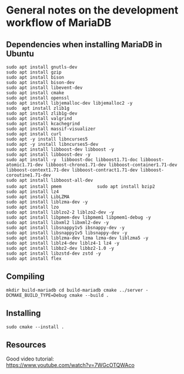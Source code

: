 # General notes on the development workflow of MariaDB

## Dependencies when installing MariaDB in Ubuntu
`sudo apt install gnutls-dev`<br />
`sudo apt install gzip		`<br /> 
`sudo apt install bison	`<br /> 
`sudo apt install bison-dev`<br />
`sudo apt install libevent-dev`<br />
`sudo apt install cmake 	   `<br />
`sudo apt install openssl	   `<br />
`sudo apt install libjemalloc-dev libjemalloc2 -y`<br />
`sudo  apt install zlib1g						  `<br />
`sudo apt install zlib1g-dev					  `<br />
`sudo apt install valgrind						  `<br />
`sudo apt install kcachegrind					  `<br />
`sudo apt install massif-visualizer			  `<br />
`sudo apt install curl							  `<br />
`sudo apt -y install libncurses5				  `<br />
`sudo apt -y install libncurses5-dev			  `<br />
`sudo apt install libboost-dev libboost -y		  `<br />
`sudo apt install libboost-dev -y				  `<br />
`sudo apt install -y  libboost-doc libboost1.71-doc libboost-atomic1.71-dev libboost-chrono1.71-dev libboost-container1.71-dev libboost-context1.71-dev libboost-contract1.71-dev libboost-coroutine1.71-dev`<br />
`sudo apt install libboost-all-dev`<br />
`sudo apt install pmem			   `
`sudo apt install bzip2		   `<br />
`sudo apt install lz4			   `<br />
`sudo apt install LibLZMA		   `<br />
`sudo apt install liblzma-dev -y  `<br />
`sudo apt install lzo			   `<br />
`sudo apt install liblzo2-2 liblzo2-dev -y`<br />
`sudo apt install libpmem-dev libpmem1 libpmem1-debug -y`<br />
`sudo apt install libxml2 libxml2-dev -y				 `<br />
`sudo apt install libsnappy1v5 ibsnappy-dev -y			 `<br />
`sudo apt install libsnappy1v5 libsnappy-dev -y		 `<br />
`sudo apt install liblzma-dev lzma lzma-dev liblzma5 -y`<br />
`sudo apt install liblz4-dev liblz4-1 lz4 -y			`<br />
`sudo apt install libbz2-dev libbz2-1.0 -y				`<br />
`sudo apt install libzstd-dev zstd -y					`<br />
`sudo apt install flex									`<br />


## Compiling
`
mkdir build-mariadb
cd build-mariadb
cmake ../server -DCMAKE_BUILD_TYPE=Debug
cmake --build .
`
## Installing
`
sudo cmake --install .
`

## Resources
Good video tutorial: <br />
https://www.youtube.com/watch?v=7WGcOTQWAco


